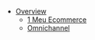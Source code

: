 * [Overview](HOME)
  * [1 Meu Ecommerce](1%20Meu%20Ecommerce/HOME)
  * [Omnichannel](Omnichannel/HOME)
